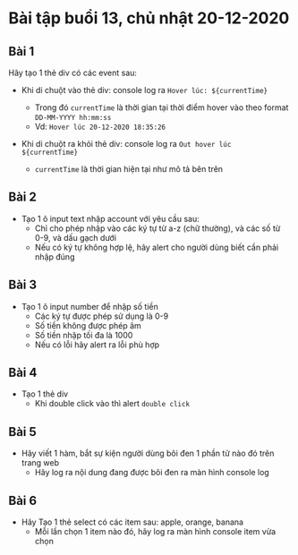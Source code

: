 # Bài tập buổi 13, chủ nhật 20-12-2020


## Bài 1
Hãy tạo 1 thẻ div có các event sau:
- Khi di chuột vào thẻ div: console log ra `Hover lúc: ${currentTime}`
    - Trong đó `currentTime` là thời gian tại thời điểm hover vào theo format `DD-MM-YYYY hh:mm:ss`
    - Vd: `Hover lúc 20-12-2020 18:35:26`

- Khi di chuột ra khỏi thẻ div: console log ra `Out hover lúc ${currentTime}`
    - `currentTime` là thời gian hiện tại như mô tả bên trên


## Bài 2
- Tạo 1 ô input text nhập account với yêu cầu sau:
    - Chỉ cho phép nhập vào các ký tự từ a-z (chữ thường), và các số từ 0-9, và dấu gạch dưới
    - Nếu có ký tự không hợp lệ, hãy alert cho người dùng biết cần phải nhập đúng

## Bài 3
- Tạo 1 ô input number để nhập số tiền
    - Các ký tự được phép sử dụng là 0-9
    - Số tiền không được phép âm
    - Số tiền nhập tối đa là 1000
    - Nếu có lỗi hãy alert ra lỗi phù hợp

## Bài 4
- Tạo 1 thẻ div
    - Khi double click vào thì alert `double click`

## Bài 5
- Hãy viết 1 hàm, bắt sự kiện người dùng bôi đen 1 phần tử nào đó trên trang web
    - Hãy log ra nội dung đang được bôi đen ra màn hình console log

## Bài 6
- Hãy Tạo 1 thẻ select có các item sau: apple, orange, banana
    - Mỗi lần chọn 1 item nào đó, hãy log ra màn hình console item vừa chọn
